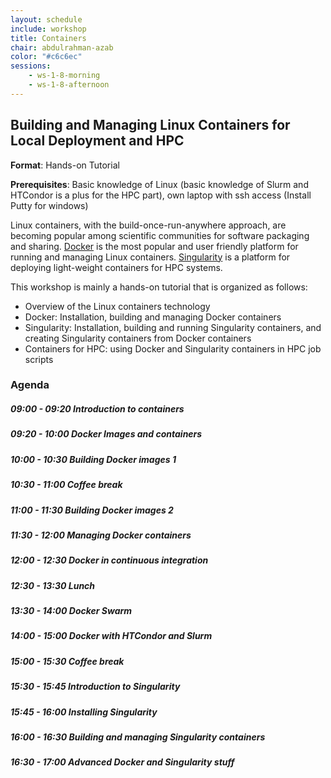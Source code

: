 ```yaml
---
layout: schedule
include: workshop
title: Containers
chair: abdulrahman-azab
color: "#c6c6ec"
sessions:
    - ws-1-8-morning
    - ws-1-8-afternoon
---
```


## Building and Managing Linux Containers for Local Deployment and HPC

**Format**: Hands-on Tutorial

**Prerequisites**: Basic knowledge of Linux (basic knowledge of Slurm and HTCondor
is a plus for the HPC part), own laptop with ssh access (Install Putty for
windows)

Linux containers, with the build-once-run-anywhere approach, are becoming
popular among scientific communities for software packaging and sharing.
[Docker](https://www.docker.com/) is the most popular and user friendly platform
for running and managing Linux containers.
[Singularity](http://singularity.lbl.gov/) is a platform for deploying
light-weight containers for HPC systems.

This workshop is mainly a hands-on tutorial that is organized as follows:

- Overview of the Linux containers technology
- Docker: Installation, building and managing Docker containers
- Singularity: Installation, building and running Singularity containers, and creating Singularity containers from Docker containers
- Containers for HPC: using Docker and Singularity containers in HPC job scripts

### Agenda

##### 09:00 - 09:20 Introduction to containers

##### 09:20 - 10:00 Docker Images and containers

##### 10:00 - 10:30 Building Docker images 1

##### 10:30 - 11:00 _Coffee break_

##### 11:00 - 11:30 Building Docker images 2

##### 11:30 - 12:00 Managing Docker containers

##### 12:00 - 12:30 Docker in continuous integration

##### 12:30 - 13:30 _Lunch_

##### 13:30 - 14:00 Docker Swarm

##### 14:00 - 15:00 Docker with HTCondor and Slurm

##### 15:00 - 15:30 _Coffee break_

##### 15:30 - 15:45 Introduction to Singularity

##### 15:45 - 16:00 Installing Singularity

##### 16:00 - 16:30 Building and managing Singularity containers

##### 16:30 - 17:00 Advanced Docker and Singularity stuff
